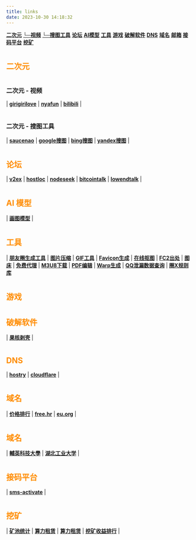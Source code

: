 ```yaml
---
title: links
date: 2023-10-30 14:18:32
---
```


**[二次元](#anime)**
**[└─视频](#anime_video)**
**[└─搜图工具](#anime_tool)**
**[论坛](#bbs)**
**[AI模型](#aimodel)**
**[工具](#tool)**
**[游戏](#game)**
**[破解软件](#crack)**
**[DNS](#dns)**
**[域名](#domain)**
**[邮箱](#email)**
**[接码平台](#sms)**
**[挖矿](#mining)**

# <h2 id="anime" style="color:#FF8C00">二次元</h2>

# <h3 id="anime_video">二次元 - 视频</h3>

| **[girigirilove](https://anime.girigirilove.com)** | **[nyafun](https://www.nyafun.net/)** | **[bilibili](https://www.bilibili.com)** |

# <h3 id="anime_tool">二次元 - 搜图工具</h3>

| **[saucenao](https://saucenao.com/)** | **[google搜图](https://www.google.com/imghp)** |  **[bing搜图](https://www.bing.com/images/feed)** | **[yandex搜图](https://yandex.com/images)** |

# <h2 id="bbs" style="color:#FF8C00">论坛</h2>

| **[v2ex](https://www.v2ex.com)** | **[hostloc](https://hostloc.com/forum-45-1.html)** | **[nodeseek](https://www.nodeseek.com/)** | **[bitcointalk](https://bitcointalk.org/index.php?board=159.0;sort=last_post;desc)** | **[lowendtalk](https://lowendtalk.com/)** |

# <h2 id="aimodel" style="color:#FF8C00">AI 模型</h2>

| **[画图模型](https://civitai.com/)** |

# <h2 id="tool" style="color:#FF8C00">工具</h2>

| **[朋友圈生成工具](https://github.com/TransparentLC/WechatMomentScreenshot)** | **[图片压缩](https://tinypng.com/)** | **[GIF工具](https://ezgif.com/reverse)** | **[Favicon生成](https://favicon.io/favicon-converter/)** | **[在线抠图](https://pixian.ai/)** | **[FC2出处](https://db.msin.jp/?njp)** | **[图床](https://mjj.today/)** | **[免费代理](http://free-proxy.cz/zh/)** | **[M3U8下载](https://github.com/Momo707577045/media-source-extract)** | **[PDF编辑](https://www.sejda.com)** | **[Warp生成](https://fscarmen.cloudflare.now.cc)** | **[QQ泄漏数据查询](https://zy.xywlapi.cc/home.html)** | **[圈X规则库](https://whatshub.top/quantumultx)** 


# <h2 id="game" style="color:#FF8C00">游戏</h2>

# <h2 id="crack" style="color:#FF8C00">破解软件</h2>

| **[果核剥壳](https://www.ghxi.com)** | 

# <h2 id="dns" style="color:#FF8C00">DNS</h2>

| **[hostry](https://hostry.com/)** | **[cloudflare](https://www.cloudflare.com/zh-cn/)** | 

# <h2 id="domain" style="color:#FF8C00">域名</h2>

| **[价格排行](https://tld-list.com/)** | **[free.hr](https://subreg.cz/en/)** | **[eu.org](https://nic.eu.org/)** | 

# <h2 id="domain" style="color:#FF8C00">域名</h2>

| **[輔英科技大學](https://aspstd.fy.edu.tw/StdNew/)** | **[湖北工业大学](https://xmail.hbut.edu.cn/)** |

# <h2 id="sms" style="color:#FF8C00">接码平台</h2>

| **[sms-activate](https://sms-activate.org/cn)** | 

# <h2 id="mining" style="color:#FF8C00">挖矿</h2>

| **[矿池统计](https://miningpoolstats.stream/)** | **[算力租赁](https://www.miningrigrentals.com/)** | **[算力租赁](https://www.miningrigrentals.com/)** | **[挖矿收益排行](https://poolbay.io/miners-profitability/cpu)** |